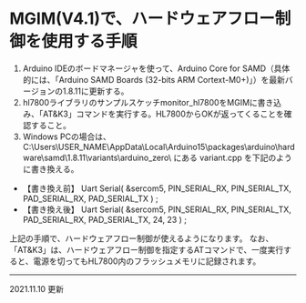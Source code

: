 # MGIM(V4.1)で、ハードウェアフロー制御を使用する手順

1. Arduino IDEのボードマネージャを使って、Arduino Core for SAMD（具体的には、「Arduino SAMD Boards (32-bits ARM Cortext-M0+)」）を最新バージョンの1.8.11に更新する。
2. hl7800ライブラリのサンプルスケッチmonitor_hl7800をMGIMに書き込み、「AT&K3」コマンドを実行する。HL7800からOKが返ってくることを確認すること。
3. Windows PCの場合は、C:\Users\USER_NAME\AppData\Local\Arduino15\packages\arduino\hardware\samd\1.8.11\variants\arduino_zero\ にある variant.cpp を下記のように書き換える。

  - 【書き換え前】 Uart Serial( &sercom5, PIN_SERIAL_RX, PIN_SERIAL_TX, PAD_SERIAL_RX, PAD_SERIAL_TX ) ;
  - 【書き換え後】 Uart Serial( &sercom5, PIN_SERIAL_RX, PIN_SERIAL_TX, PAD_SERIAL_RX, PAD_SERIAL_TX, 24, 23 ) ;

上記の手順で、ハードウェアフロー制御が使えるようになります。
なお、「AT&K3」は、ハードウェアフロー制御を指定するATコマンドで、一度実行すると、電源を切ってもHL7800内のフラッシュメモリに記録されます。

---
2021.11.10 更新
